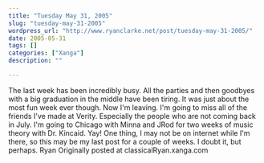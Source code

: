 ```yaml
---
title: "Tuesday May 31, 2005"
slug: "tuesday-may-31-2005"
wordpress_url: "http://www.ryanclarke.net/post/tuesday-may-31-2005/"
date: 2005-05-31
tags: []
categories: ["Xanga"]
description: ""

---
```


The last week has been incredibly busy. All the parties and then goodbyes with a big graduation in the middle have been tiring. It was just about the most fun week ever though. Now I'm leaving. I'm going to miss all of the friends I've made at Verity. Especially the people who are not coming back in July.
 I'm going to Chicago with Minna and JRod for two weeks of music theory with Dr. Kincaid. Yay! One thing, I may not be on internet while I'm there, so this may be my last post for a couple of weeks. I doubt it, but perhaps.
 Ryan
Originally posted at classicalRyan.xanga.com
